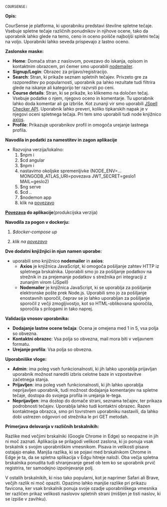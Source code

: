 
    COURSENSE: 
**Opis:**

CourSense je platforma, ki uporabniku predstavi številne spletne tečaje. Vsebuje spletne tečaje različnih ponudnikov in njihove ocene, tako da uporabnik lahko glede na temo, ceno in oceno poišče najboljši spletni tečaj na voljo. Uporabniki lahko seveda prispevajo z lastno oceno.

**Zaslonske maske:**
- **Home**: Domača stran z naslovom, povezavo do iskanja, opisom in kontaktnim obrazcem, pri čemer smo uporabili [nodemailer](https://www.npmjs.com/package/nodemailer).
- **Signup/Login**: Obrazec za prijavo/registracijo.
- **Search**: Stran, ki prikaže seznam spletnih tečajev. Privzeto gre za razporeditev po popularnosti, uporabnik pa lahko rezultate tudi filtrira glede na iskanje ali kategorijo ter razvrsti po ceni.
- **Course details**: Stran, ki se prikaže, ko kliknemo na določen tečaj. Vsebuje podatke o njem, njegovo oceno in komentarje. Tu uporabnik lahko doda komentar ali ga izbriše. Kot zunanji vir smo uporabili [JSpell Checker API](https://rapidapi.com/page-scholar-inc-page-scholar-inc-default/api/jspell-checker). Uporabnik lahko preveri, koliko tipkarskih napak je v njegovi oceni spletnega tečaja. Pri tem smo uporabili tudi node knjižnico [axios](https://www.npmjs.com/package/axios).
- **Profile**: Prikazuje uporabnikov profil in omogoča urejanje lastnega profila.

**Navodila in podatki za namestitev in zagon aplikacije**
- Razvojna verzija/lokalno:
    1) $npm i
    2) $cd angular
    3) $npm i
    4) nastavimo okoljske spremenljivke (NODE_ENV=...
       MONGODB_ATLAS_URI=povezava
       JWT_SECRET=geslo1
       MAIL=geslo2)
    5) $ng serve
    6) $cd ..
    7) $nodemon app
    8) klik na [povezavo](http://localhost:4200)


**[Povezava](https://coursense.onrender.com) do aplikacije**(produkcijska verzija)

**Navodila za pogon v dockerju:**

1) _$docker-compose up_

2) _klik na [povezavo](http://localhost:3000)_

**Dve dodatni knjižnjici in njun namen uporabe:**
- uporabili smo knjižnico **nodemailer** in **axios**:
    - **Axios** je knjižnica JavaScript, ki  omogoča pošiljanje zahtev HTTP iz spletnega brskalnika. Uporabili smo jo za pošiljanje podatkov na strežnik in za prejemanje podatkov s strežnika pri integraciji z zunanjim virom (JSpell)
    - **Nodemailer** je knjižnica JavaScript, ki se uporablja za pošiljanje elektronske pošte prek Node.js. Uporabili smo jo za pošiljanje enostavnih sporočil, čeprav se jo lahko uporabljan za pošiljanje sporočil z večji zmogljivostjo, kot so HTML-oblikovana sporočila, sporočila s prilogami in tako naprej.

**Validacija vnosov uporabnika:**
- **Dodajanje lastne ocene tečaja**: Ocena je omejena med 1 in 5, vsa polja so obvezna.
- **Kontaktni obrazec**: Vsa polja so obvezna, mail mora biti v veljavnem formatu.
- **Urejanje profila**: Vsa polja so obvezna.

**Uporabniške vloge:**
- **Admin**: ima poleg vseh funkcionalnosti, ki jih lahko uporablja prijavljan uporabnik možnost narediti izbris celotne baze in vzpostavitve začetnega stanja.
- **Prijavljen**: ima poleg vseh funkcionalnosti, ki jih lahko uporablja neprijavljen uporabnik, tudi možnost dodajanja komentarjev na spletne tečaje, dostopa do svojega profila in urejanja le-tega.
- **Neprijavljen**: ima dostop do domače strani, seznama tečajev, ter prikaza podrobnosti tečajev. Uporablja lahko tudi kontaktni obrazec. Razen kontaktnega obrazca, smo pri tovrstnem uporabniku nastavili, da lahko dobi ustrezen odgovori od strežnika le pri GET metodah.

**Primerjava delovanja v različnih brskalnikih:**

Razlike med večjimi brskalniki (Google Chrome in Edge) so neopazne in jih ni moč zaznati. Aplikacija se prilagodi velikost zaslona, ki jo ponuja vsak brskalnik s svojim uporabniškim vmesnikom. Pisava in velikosti pisave ostajajo enake. Manjša razlika, ki se pojavi med brskalnikom Chrome in Edge je ta, da se spletna splikacija v Edgu hitreje naloži. Oba večja spletna brskalnika ponudita tudi shranjevanje gesel ob tem ko se uporabnik prvič registrira, ter samodejno izpolnjevanje polj. 

V ostalih brskalnikih, ki niso tako popularni, kot je naprimer Safari ali Brave, večjih razlik ni moč opaziti. Opazimo lahko manjše razlike pri prikazu favicona, ker vsak brskalnik ponuja svoje ozadje uporabniškega vmesnika ter različen prikaz velikosti naslovov spletnih strani (mišljen je tisti naslov, ki se izpiše v zavihku).

